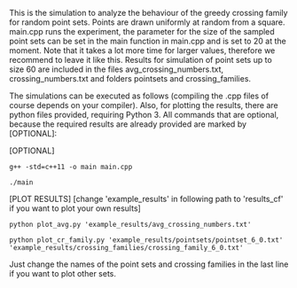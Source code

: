 

This is the simulation to analyze the behaviour of the greedy crossing family for random point sets.
Points are drawn uniformly at random from a square. main.cpp runs the experiment, the parameter for the 
size of the sampled point sets can be set in the main function in main.cpp and is set to 20 at the moment.
Note that it takes a lot more time for larger values, therefore we recommend to leave it like this. Results
for simulation of point sets up to size 60 are included in the files avg_crossing_numbers.txt, crossing_numbers.txt 
and folders pointsets and crossing_families. 

The simulations can be executed as follows (compiling the .cpp files of course depends on your compiler).
Also, for plotting the results, there are python files provided, requiring Python 3.
All commands that are optional, because the required results are already provided are marked by [OPTIONAL]:


[OPTIONAL]
```
g++ -std=c++11 -o main main.cpp

./main
```

[PLOT RESULTS] [change 'example_results' in following path to 'results_cf' if you want to plot your own results]
```
python plot_avg.py 'example_results/avg_crossing_numbers.txt'

python plot_cr_family.py 'example_results/pointsets/pointset_6_0.txt' 'example_results/crossing_families/crossing_family_6_0.txt'
```

Just change the names of the point sets and crossing families in the last line if you want to plot other sets.

